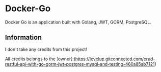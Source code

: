 # Docker-Go

Docker Go is an application built with Golang, JWT, GORM, PostgreSQL.

## Information

I don't take any credits from this project!

All credits belongs to the [owner]:(https://levelup.gitconnected.com/crud-restful-api-with-go-gorm-jwt-postgres-mysql-and-testing-460a85ab7121)